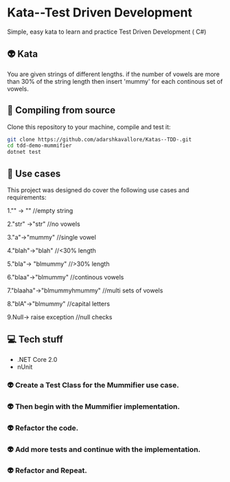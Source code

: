 


# Kata--Test Driven Development

Simple, easy kata to learn and practice Test Driven Development ( C#)

## :alien: Kata

You are given strings of different lengths. if the number of vowels are more than 30% of the string length then insert 'mummy' for each continous set of vowels.

## :gem: Compiling from source

Clone this repository to your machine, compile and test it:

```sh
git clone https://github.com/adarshkavallore/Katas--TDD-.git
cd tdd-demo-mummifier
dotnet test
```

## :construction_worker: Use cases

This project was designed do cover the following use cases and requirements:


1.""  -> ""                           //empty string

2."str" ->"str"                       //no vowels

3."a"->"mummy"                        //single vowel

4."blah"->"blah"                      //<30% length

5."bla"-> "blmummy"                   //>30% length

6."blaa"->"blmummy"                   //continous vowels

7."blaaha"->"blmummyhmummy"           //multi sets of vowels

8."blA"->"blmummy"                    //capital letters

9.Null-> raise exception              //null checks


## :computer: Tech stuff

* .NET Core 2.0
* nUnit


### :alien: Create a Test Class for the Mummifier use case.
### :alien: Then begin with the Mummifier implementation.
### :alien: Refactor the code.
### :alien: Add more tests and continue with the implementation.
### :alien: Refactor and Repeat.